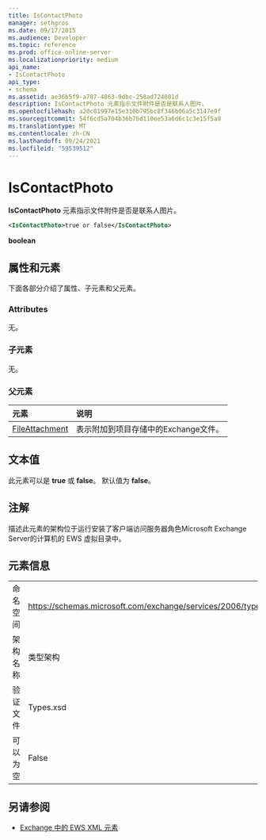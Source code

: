 ```yaml
---
title: IsContactPhoto
manager: sethgros
ms.date: 09/17/2015
ms.audience: Developer
ms.topic: reference
ms.prod: office-online-server
ms.localizationpriority: medium
api_name:
- IsContactPhoto
api_type:
- schema
ms.assetid: ae36b5f9-a787-4863-9dbc-258ad724801d
description: IsContactPhoto 元素指示文件附件是否是联系人图片。
ms.openlocfilehash: a20c81997e15e310b795bc8f346b06a5c3147e9f
ms.sourcegitcommit: 54f6cd5a704b36b76d110ee53a6d6c1c3e15f5a9
ms.translationtype: MT
ms.contentlocale: zh-CN
ms.lasthandoff: 09/24/2021
ms.locfileid: "59539512"
---
```

# <a name="iscontactphoto"></a>IsContactPhoto

**IsContactPhoto** 元素指示文件附件是否是联系人图片。 
  
```xml
<IsContactPhoto>true or false</IsContactPhoto>
```

 **boolean**
## <a name="attributes-and-elements"></a>属性和元素

下面各部分介绍了属性、子元素和父元素。
  
### <a name="attributes"></a>Attributes

无。
  
### <a name="child-elements"></a>子元素

无。
  
### <a name="parent-elements"></a>父元素

|**元素**|**说明**|
|:-----|:-----|
|[FileAttachment](fileattachment.md) <br/> |表示附加到项目存储中的Exchange文件。  <br/> |
   
## <a name="text-value"></a>文本值

此元素可以是 **true** 或 **false**。 默认值为 **false**。
  
## <a name="remarks"></a>注解

描述此元素的架构位于运行安装了客户端访问服务器角色Microsoft Exchange Server的计算机的 EWS 虚拟目录中。
  
## <a name="element-information"></a>元素信息

|||
|:-----|:-----|
|命名空间  <br/> |https://schemas.microsoft.com/exchange/services/2006/types  <br/> |
|架构名称  <br/> |类型架构  <br/> |
|验证文件  <br/> |Types.xsd  <br/> |
|可以为空  <br/> |False  <br/> |
   
## <a name="see-also"></a>另请参阅



- [Exchange 中的 EWS XML 元素](ews-xml-elements-in-exchange.md)

